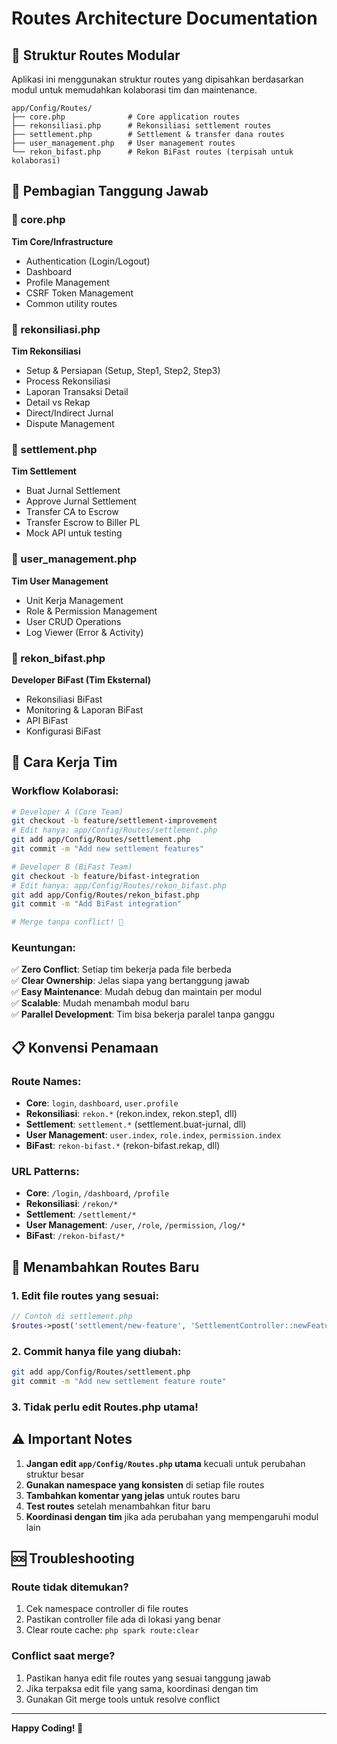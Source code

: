 # Routes Architecture Documentation

## 📁 Struktur Routes Modular

Aplikasi ini menggunakan struktur routes yang dipisahkan berdasarkan modul untuk memudahkan kolaborasi tim dan maintenance.

```
app/Config/Routes/
├── core.php              # Core application routes
├── rekonsiliasi.php      # Rekonsiliasi settlement routes  
├── settlement.php        # Settlement & transfer dana routes
├── user_management.php   # User management routes
└── rekon_bifast.php      # Rekon BiFast routes (terpisah untuk kolaborasi)
```

## 🎯 Pembagian Tanggung Jawab

### 📄 core.php
**Tim Core/Infrastructure**
- Authentication (Login/Logout)
- Dashboard  
- Profile Management
- CSRF Token Management
- Common utility routes

### 📄 rekonsiliasi.php
**Tim Rekonsiliasi**
- Setup & Persiapan (Setup, Step1, Step2, Step3)
- Process Rekonsiliasi 
- Laporan Transaksi Detail
- Detail vs Rekap
- Direct/Indirect Jurnal
- Dispute Management

### 📄 settlement.php  
**Tim Settlement**
- Buat Jurnal Settlement
- Approve Jurnal Settlement
- Transfer CA to Escrow
- Transfer Escrow to Biller PL
- Mock API untuk testing

### 📄 user_management.php
**Tim User Management**
- Unit Kerja Management
- Role & Permission Management
- User CRUD Operations
- Log Viewer (Error & Activity)

### 📄 rekon_bifast.php
**Developer BiFast (Tim Eksternal)**
- Rekonsiliasi BiFast
- Monitoring & Laporan BiFast
- API BiFast
- Konfigurasi BiFast

## 🚀 Cara Kerja Tim

### Workflow Kolaborasi:

```bash
# Developer A (Core Team)
git checkout -b feature/settlement-improvement
# Edit hanya: app/Config/Routes/settlement.php
git add app/Config/Routes/settlement.php
git commit -m "Add new settlement features"

# Developer B (BiFast Team)  
git checkout -b feature/bifast-integration
# Edit hanya: app/Config/Routes/rekon_bifast.php
git add app/Config/Routes/rekon_bifast.php
git commit -m "Add BiFast integration"

# Merge tanpa conflict! 🎉
```

### Keuntungan:

✅ **Zero Conflict**: Setiap tim bekerja pada file berbeda  
✅ **Clear Ownership**: Jelas siapa yang bertanggung jawab  
✅ **Easy Maintenance**: Mudah debug dan maintain per modul  
✅ **Scalable**: Mudah menambah modul baru  
✅ **Parallel Development**: Tim bisa bekerja paralel tanpa ganggu  

## 📋 Konvensi Penamaan

### Route Names:
- **Core**: `login`, `dashboard`, `user.profile`
- **Rekonsiliasi**: `rekon.*` (rekon.index, rekon.step1, dll)
- **Settlement**: `settlement.*` (settlement.buat-jurnal, dll)
- **User Management**: `user.index`, `role.index`, `permission.index`
- **BiFast**: `rekon-bifast.*` (rekon-bifast.rekap, dll)

### URL Patterns:
- **Core**: `/login`, `/dashboard`, `/profile`
- **Rekonsiliasi**: `/rekon/*`
- **Settlement**: `/settlement/*` 
- **User Management**: `/user`, `/role`, `/permission`, `/log/*`
- **BiFast**: `/rekon-bifast/*`

## 🔧 Menambahkan Routes Baru

### 1. Edit file routes yang sesuai:
```php
// Contoh di settlement.php
$routes->post('settlement/new-feature', 'SettlementController::newFeature', ['as' => 'settlement.new-feature']);
```

### 2. Commit hanya file yang diubah:
```bash
git add app/Config/Routes/settlement.php
git commit -m "Add new settlement feature route"
```

### 3. Tidak perlu edit Routes.php utama!

## ⚠️ Important Notes

1. **Jangan edit `app/Config/Routes.php` utama** kecuali untuk perubahan struktur besar
2. **Gunakan namespace yang konsisten** di setiap file routes
3. **Tambahkan komentar yang jelas** untuk routes baru
4. **Test routes** setelah menambahkan fitur baru
5. **Koordinasi dengan tim** jika ada perubahan yang mempengaruhi modul lain

## 🆘 Troubleshooting

### Route tidak ditemukan?
1. Cek namespace controller di file routes
2. Pastikan controller file ada di lokasi yang benar
3. Clear route cache: `php spark route:clear`

### Conflict saat merge?
1. Pastikan hanya edit file routes yang sesuai tanggung jawab
2. Jika terpaksa edit file yang sama, koordinasi dengan tim
3. Gunakan Git merge tools untuk resolve conflict

---

**Happy Coding! 🚀**
